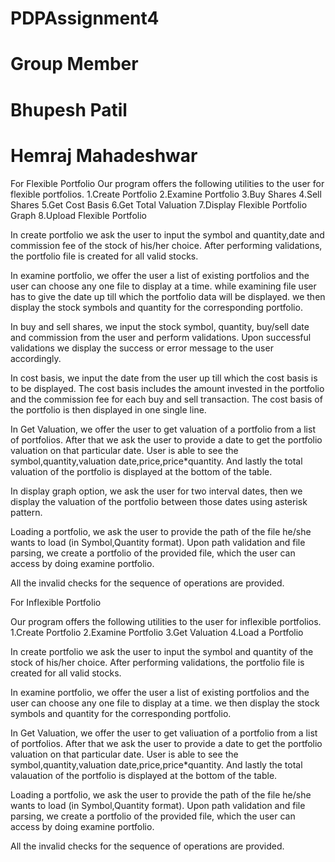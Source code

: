 # PDPAssignment4
# Group Member
# Bhupesh Patil
# Hemraj Mahadeshwar

For Flexible Portfolio
Our program offers the following utilities to the user for flexible portfolios.
1.Create Portfolio
2.Examine Portfolio
3.Buy Shares
4.Sell Shares
5.Get Cost Basis
6.Get Total Valuation
7.Display Flexible Portfolio Graph
8.Upload Flexible Portfolio

In create portfolio we ask the user to input the symbol and quantity,date and commission fee of the stock of his/her choice.
After performing validations, the portfolio file is created for all valid stocks.

In examine portfolio, we offer the user a list of existing portfolios and the user can choose any one file to display at a time.
while examining file user has to give the date up till which the portfolio data will be displayed.
we then display the stock symbols and quantity for the corresponding portfolio.

In buy and sell shares, we input the stock symbol, quantity, buy/sell date and commission from the user and perform validations.
Upon successful validations we display the success or error message to the user accordingly.

In cost basis, we input the date from the user up till which the cost basis is to be displayed.
The cost basis includes the amount invested in the portfolio and the commission fee for each buy and sell transaction.
The cost basis of the portfolio is then displayed in one single line.

In Get Valuation, we offer the user to get valuation of a portfolio from a list of portfolios.
After that we ask the user to provide a date to get the portfolio valuation on that particular date.
User is able to see the symbol,quantity,valuation date,price,price*quantity.
And lastly the total valuation of the portfolio is displayed at the bottom of the table.

In display graph option, we  ask the user for two interval dates, then we display the valuation of the portfolio 
between those dates using asterisk pattern.

Loading a portfolio, we ask the user to provide the path of the file he/she wants to load (in Symbol,Quantity format).
Upon path validation and file parsing, we create a portfolio of the provided file, which the user can access by doing examine portfolio.

All the invalid checks for the sequence of operations are provided.



For Inflexible Portfolio

Our program offers the following utilities to the user for inflexible portfolios.
1.Create Portfolio
2.Examine Portfolio
3.Get Valuation
4.Load a Portfolio

In create portfolio we ask the user to input the symbol and quantity of the stock of his/her choice.
After performing validations, the portfolio file is created for all valid stocks.

In examine portfolio, we offer the user a list of existing portfolios and the user can choose any one file to display at a time.
we then display the stock symbols and quantity for the corresponding portfolio.

In Get Valuation, we offer the user to get valiuation of a portfolio from a list of portfolios.
After that we ask the user to provide a date to get the portfolio valuation on that particular date.
User is able to see the symbol,quantity,valuation date,price,price*quantity.
And lastly the total valauation of the portfolio is displayed at the bottom of the table.

Loading a portfolio, we ask the user to provide the path of the file he/she wants to load (in Symbol,Quantity format).
Upon path validation and file parsing, we create a portfolio of the provided file, which the user can access by doing examine portfolio.

All the invalid checks for the sequence of operations are provided.
